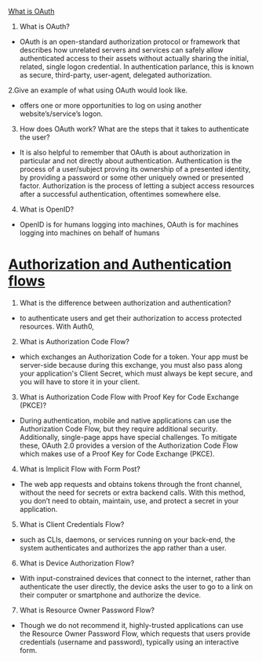 [What is OAuth](https://www.csoonline.com/article/3216404/what-is-oauth-how-the-open-authorization-framework-works.html)

1. What is OAuth?
* OAuth is an open-standard authorization protocol or framework that describes how unrelated servers and services can safely allow authenticated access to their assets without actually sharing the initial, related, single logon credential. In authentication parlance, this is known as secure, third-party, user-agent, delegated authorization.

2.Give an example of what using OAuth would look like.
* offers one or more opportunities to log on using another website’s/service’s logon.

3. How does OAuth work? What are the steps that it takes to authenticate the user?
* It is also helpful to remember that OAuth is about authorization in particular and not directly about authentication. Authentication is the process of a user/subject proving its ownership of a presented identity, by providing a password or some other uniquely owned or presented factor. Authorization is the process of letting a subject access resources after a successful authentication, oftentimes somewhere else. 

4. What is OpenID?
* OpenID is for humans logging into machines, OAuth is for machines logging into machines on behalf of humans

# [Authorization and Authentication flows](https://auth0.com/docs/get-started/authentication-and-authorization-flow)

1. What is the difference between authorization and authentication?
* to authenticate users and get their authorization to access protected resources. With Auth0, 

2. What is Authorization Code Flow?
* which exchanges an Authorization Code for a token. Your app must be server-side because during this exchange, you must also pass along your application's Client Secret, which must always be kept secure, and you will have to store it in your client.

3. What is Authorization Code Flow with Proof Key for Code Exchange (PKCE)?
* During authentication, mobile and native applications can use the Authorization Code Flow, but they require additional security. Additionally, single-page apps have special challenges. To mitigate these, OAuth 2.0 provides a version of the Authorization Code Flow which makes use of a Proof Key for Code Exchange (PKCE).


4. What is Implicit Flow with Form Post?
* The web app requests and obtains tokens through the front channel, without the need for secrets or extra backend calls. With this method, you don’t need to obtain, maintain, use, and protect a secret in your application.

5. What is Client Credentials Flow?
* such as CLIs, daemons, or services running on your back-end, the system authenticates and authorizes the app rather than a user.

6. What is Device Authorization Flow?
* With input-constrained devices that connect to the internet, rather than authenticate the user directly, the device asks the user to go to a link on their computer or smartphone and authorize the device.

7. What is Resource Owner Password Flow?
* Though we do not recommend it, highly-trusted applications can use the Resource Owner Password Flow, which requests that users provide credentials (username and password), typically using an interactive form.
